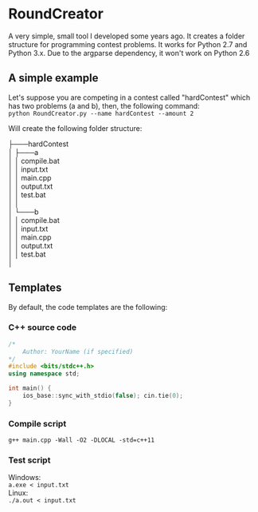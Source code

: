 # RoundCreator
A very simple, small tool I developed some years ago. It creates a folder structure for programming contest problems. It works for Python 2.7 and Python 3.x.
Due to the argparse dependency, it won't work on Python 2.6
## A simple example
Let's suppose you are competing in a contest called "hardContest" which has two problems (a and b), then, the following command:<br>
`python RoundCreator.py --name hardContest --amount 2`


Will create the following folder structure:

├───hardContest<br>
│   ├───a<br>
│   │       compile.bat<br>
│   │       input.txt<br>
│   │       main.cpp<br>
│   │       output.txt<br>
│   │       test.bat<br>
│   │<br>
│   └───b<br>
│   │       compile.bat<br>
│   │       input.txt<br>
│   │       main.cpp<br>
│   │       output.txt<br>
│   │       test.bat<br>
│<br>

## Templates
By default, the code templates are the following:
### C++ source code
```c++
/*
    Author: YourName (if specified)
*/
#include <bits/stdc++.h>
using namespace std;

int main() {
    ios_base::sync_with_stdio(false); cin.tie(0);
}
```
### Compile script
`g++ main.cpp -Wall -O2 -DLOCAL -std=c++11`

### Test script
Windows:<br>
`a.exe < input.txt`<br>
Linux:<br>
`./a.out < input.txt`
